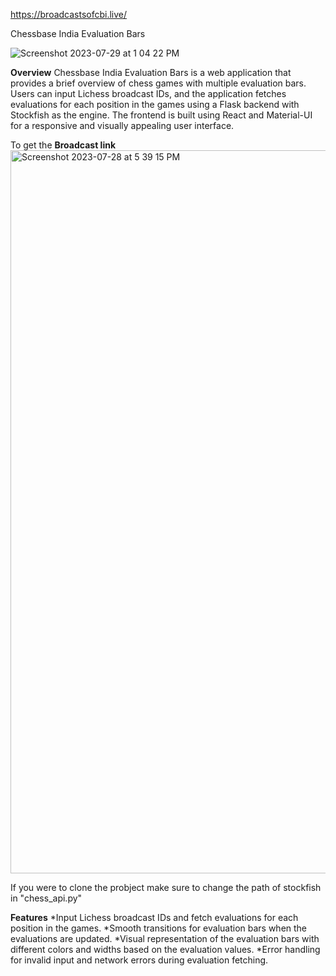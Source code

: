 https://broadcastsofcbi.live/

Chessbase India Evaluation Bars


![Screenshot 2023-07-29 at 1 04 22 PM](https://github.com/Bot-Rakshit/eval-bar/assets/89170079/03ffa159-e625-48ea-a3c6-82372682a823)





**Overview**
Chessbase India Evaluation Bars is a web application that provides a brief overview of chess games with multiple evaluation bars. Users can input Lichess broadcast IDs, and the application fetches evaluations for each position in the games using a Flask backend with Stockfish as the engine. The frontend is built using React and Material-UI for a responsive and visually appealing user interface.

To get the **Broadcast link** 
<img width="1157" alt="Screenshot 2023-07-28 at 5 39 15 PM" src="https://github.com/Bot-Rakshit/eval-bar/assets/89170079/c7b4748f-9c7d-4721-b6f6-44c95f359a05">

 If you were to clone the probject make sure to change the path of stockfish in "chess_api.py"


**Features**
*Input Lichess broadcast IDs and fetch evaluations for each position in the games.
*Smooth transitions for evaluation bars when the evaluations are updated.
*Visual representation of the evaluation bars with different colors and widths based on the evaluation values.
*Error handling for invalid input and network errors during evaluation fetching.
